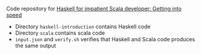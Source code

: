 Code repository for [Haskell for impatient Scala developer: Getting into speed](https://msitko.pl/blog/2020/02/08/haskell-getting-into-speed.html)

* Directory `haskell-introduction` contains Haskell code
* Directory `scala` contains scala code
* `input.json` and `verify.sh` verifies that Haskell and Scala code produces the same output
